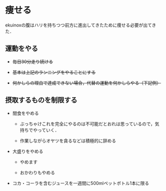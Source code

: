 # 痩せる

ekuinoxの腹はハリを持ちつつ前方に進出してきたために痩せる必要が出てきた．

## 運動をやる

- ~~毎日30分走り続ける~~

- ~~基本は上記のランニングをやることにする~~

- ~~何かしらの理由で達成できない場合，代替の運動を何かしらやる（下記例）~~

## 摂取するものを制限する

- 間食をやめる
    
    + ぶっちゃけこれを完全にやるのは不可能だとおれは思っているので，気持ちでやっていく．
    
    + 作業しながらオヤツを貪るなどは積極的に辞める

- 大盛りをやめる

    + やめます

    + おかわりもやめる

- コカ・コーラを含むジュースを一週間に500mlペットボトル1本に限る
